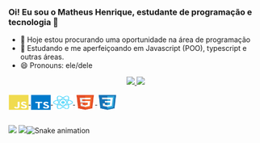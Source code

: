 ### Oi! Eu sou o Matheus Henrique, estudante de programação e tecnologia 👋

- 🔭 Hoje estou procurando uma oportunidade na área de programação
- 🌱 Estudando e me aperfeiçoando em Javascript (POO), typescript e outras áreas.
- 😄 Pronouns: ele/dele

<div align="center">
  <a href="https://github.com/tianopo">
  <img height="180em" src="https://github-readme-stats.vercel.app/api?username=tianopo&show_icons=true&theme=dark&include_all_commits=true&count_private=true&title_color=blue"/>
  <img height="180em" src="https://github-readme-stats.vercel.app/api/top-langs/?username=tianopo&layout=compact&langs_count=7&theme=dark&title_color=blue"/>
</div>
  
<div style="display: inline_block"><br>
  <img align="center" alt="Math-Js" height="30" width="40" src="https://raw.githubusercontent.com/devicons/devicon/master/icons/javascript/javascript-plain.svg">
  <img align="center" alt="Math-Ts" height="30" width="40" src="https://raw.githubusercontent.com/devicons/devicon/master/icons/typescript/typescript-plain.svg">
  <img align="center" alt="Math-React" height="30" width="40" src="https://raw.githubusercontent.com/devicons/devicon/master/icons/react/react-original.svg">
  <img align="center" alt="Math-HTML" height="30" width="40" src="https://raw.githubusercontent.com/devicons/devicon/master/icons/html5/html5-original.svg">
  <img align="center" alt="Math-CSS" height="30" width="40" src="https://raw.githubusercontent.com/devicons/devicon/master/icons/css3/css3-original.svg">
</div>
  
  ##
  
<div>  
  <a href = "mailto:matheuslink18@hotmail.com"><img src="https://img.shields.io/badge/-Hotmail-%23333?style=for-the-badge&logo=hotmail&logoColor=white" target="_blank"></a>
  <a href="https://www.linkedin.com/in/matheus-henrique-de-abreu-313508115/" target="_blank"><img src="https://img.shields.io/badge/-LinkedIn-%230077B5?style=for-the-badge&logo=linkedin&logoColor=white" target="_blank"></a
  
  ![Snake animation](https://github.com/tianopo/tianopo/blob/output/github-contribution-grid-snake.svg)
 
</div>
